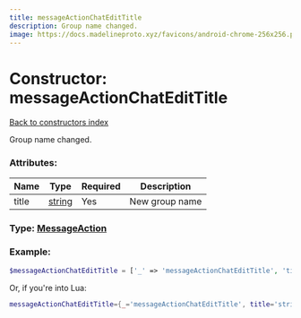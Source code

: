 ```yaml
---
title: messageActionChatEditTitle
description: Group name changed.
image: https://docs.madelineproto.xyz/favicons/android-chrome-256x256.png
---
```

# Constructor: messageActionChatEditTitle  
[Back to constructors index](index.md)



Group name changed.

### Attributes:

| Name     |    Type       | Required | Description |
|----------|---------------|----------|-------------|
|title|[string](../types/string.md) | Yes|New group name|



### Type: [MessageAction](../types/MessageAction.md)


### Example:

```php
$messageActionChatEditTitle = ['_' => 'messageActionChatEditTitle', 'title' => 'string'];
```  


Or, if you're into Lua:

```lua
messageActionChatEditTitle={_='messageActionChatEditTitle', title='string'}

```


